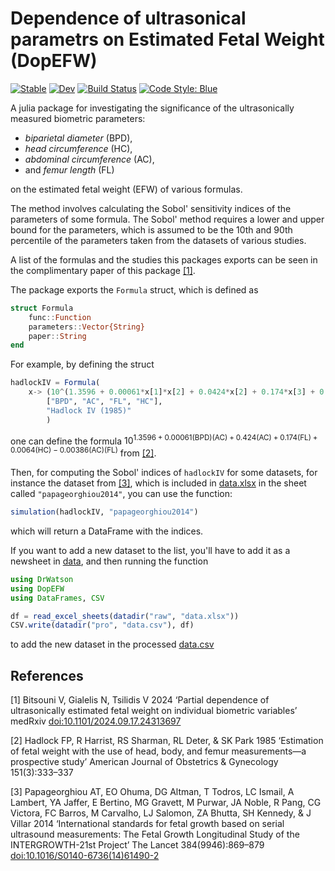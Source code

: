# **D**ependence **o**f ultrasonical **p**arametrs on **E**stimated **F**etal **W**eight (DopEFW)

[![Stable](https://img.shields.io/badge/docs-stable-blue.svg)](https://TsilidisV.github.io/DopEFW.jl/stable/)
[![Dev](https://img.shields.io/badge/docs-dev-blue.svg)](https://TsilidisV.github.io/DopEFW.jl/dev/)
[![Build Status](https://github.com/TsilidisV/DopEFW.jl/actions/workflows/CI.yml/badge.svg?branch=master)](https://github.com/TsilidisV/DopEFW.jl/actions/workflows/CI.yml?query=branch%3Amaster)
[![Code Style: Blue](https://img.shields.io/badge/code%20style-blue-4495d1.svg)](https://github.com/invenia/BlueStyle)

A julia package for investigating the significance of the ultrasonically measured biometric parameters:
- _biparietal diameter_ (BPD),
- _head circumference_ (HC),
- _abdominal circumference_ (AC),
- and _femur length_ (FL)

on the estimated fetal weight (EFW) of various formulas.

The method involves calculating the Sobol' sensitivity indices of the parameters of some formula. The Sobol' method requires a lower and upper bound for the parameters, which is assumed to be the 10th and 90th percentile of the parameters taken from the datasets of various studies.

A list of the formulas and the studies this packages exports can be seen in the complimentary paper of this package [[1]](#1).

The package exports the ``Formula`` struct, which is defined as

```julia
struct Formula
    func::Function
    parameters::Vector{String}
    paper::String
end
```

For example, by defining the struct
```julia
hadlockIV = Formula(
    x-> (10^(1.3596 + 0.00061*x[1]*x[2] + 0.0424*x[2] + 0.174*x[3] + 0.0064*x[4] - 0.00386*x[2]*x[3])),
        ["BPD", "AC", "FL", "HC"],
        "Hadlock IV (1985)"
        )
```

one can define the formula $10^{1.3596+0.00061\left(\text{BPD}\right)\left(\text{AC}\right)+0.424\left(\text{AC}\right)+0.174\left(\text{FL}\right)+0.0064\left(\text{HC}\right)-0.00386\left(\text{AC}\right)\left(\text{FL}\right)}$ from [[2]](#2).

Then, for computing the Sobol' indices of ```hadlockIV``` for some datasets, for instance the dataset from [[3]](#3), which is included in [data.xlsx](data/raw/data.xlsx) in the sheet called ```"papageorghiou2014"```, you can use the function:
```julia
simulation(hadlockIV, "papageorghiou2014") 
```
which will return a DataFrame with the indices.

If you want to add a new dataset to the list, you'll have to add it as a newsheet in [data](DopEFW/data/raw/data.xlsx), and then running the function
```julia
using DrWatson
using DopEFW
using DataFrames, CSV

df = read_excel_sheets(datadir("raw", "data.xlsx"))
CSV.write(datadir("pro", "data.csv"), df)
```
to add the new dataset in the processed [data.csv](data/pro/data.csv)

## References
<a id="1">[1]</a> 
Bitsouni V, Gialelis N, Tsilidis V 2024 ‘Partial dependence of ultrasonically estimated fetal weight on individual biometric variables’ medRxiv [doi:10.1101/2024.09.17.24313697](https://doi.org/10.1101/2024.09.17.24313697)

<a id="2">[2]</a> 
Hadlock FP, R Harrist, RS Sharman, RL Deter, & SK Park 1985 ‘Estimation of fetal weight with the use of head, body, and femur measurements—a prospective study’ American Journal of Obstetrics & Gynecology 151(3):333–337

<a id="3">[3]</a> 
Papageorghiou AT, EO Ohuma, DG Altman, T Todros, LC Ismail, A Lambert, YA Jaffer, E Bertino, MG Gravett, M Purwar, JA Noble, R Pang, CG Victora, FC Barros, M Carvalho, LJ Salomon, ZA Bhutta, SH Kennedy, & J Villar 2014 ‘International standards for fetal growth based on serial ultrasound measurements: The Fetal Growth Longitudinal Study of the INTERGROWTH-21st Project’ The Lancet 384(9946):869–879 [doi:10.1016/S0140-6736(14)61490-2](https://doi.org/10.1016/S0140-6736(14)61490-2)